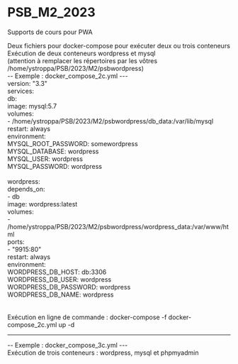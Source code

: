 # PSB_M2_2023
Supports de cours pour PWA

Deux fichiers pour docker-compose pour exécuter deux ou trois conteneurs  <br />
Exécution de deux conteneurs wordpress et mysql   <br />
(attention à remplacer les répertoires par les vôtres /home/ystroppa/PSB/2023/M2/psbwordpress)  <br />
-- Exemple : docker_compose_2c.yml --- <br />
version: "3.3" <br />
services: <br />
  db:  <br />
    image: mysql:5.7  <br />
    volumes:  <br />
      - /home/ystroppa/PSB/2023/M2/psbwordpress/db_data:/var/lib/mysql <br />
    restart: always <br />
    environment: <br />
      MYSQL_ROOT_PASSWORD: somewordpress <br />
      MYSQL_DATABASE: wordpress   <br />
      MYSQL_USER: wordpress       <br />
      MYSQL_PASSWORD: wordpress   <br />
<br />
  wordpress:   <br />
    depends_on:   <br />
      - db   <br />
    image: wordpress:latest   <br />
    volumes:    <br />
      - /home/ystroppa/PSB/2023/M2/psbwordpress/wordpress_data:/var/www/html   <br />
    ports:    <br />
      - "9915:80"    <br />
    restart: always    <br />
    environment:   <br />
      WORDPRESS_DB_HOST: db:3306    <br />
      WORDPRESS_DB_USER: wordpress   <br />
      WORDPRESS_DB_PASSWORD: wordpress   <br />
      WORDPRESS_DB_NAME: wordpress   <br />
<br />
<br />
Exécution en ligne de commande : docker-compose -f docker-compose_2c.yml up -d  <br />
<hr />


-- Exemple : docker_compose_3c.yml --- <br />
Exécution de trois conteneurs : wordpress, mysql et phpmyadmin  <br />



